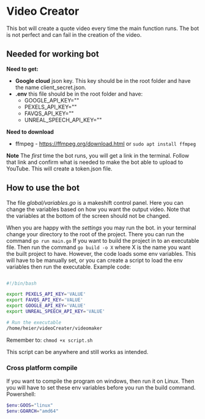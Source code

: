 # Video Creator

This bot will create a quote video every time the main function runs. The bot is not perfect and can fail in the creation of the video.

## Needed for working bot

**Need to get:**
* **Google cloud** json key. This key should be in the root folder and have the name client_secret.json.
* **.env** this file should be in the root folder and have:
    * GOOGLE_API_KEY=""
    * PEXELS_API_KEY=""
    * FAVQS_API_KEY=""
    * UNREAL_SPEECH_API_KEY=""

**Need to download**
* ffmpeg - https://ffmpeg.org/download.html or ```sudo apt install ffmpeg```

**Note** The *first* time the bot runs, you will get a link in the terminal. Follow that link and confirm what is needed to make the bot able to upload to YouTube. This will create a token.json file.

## How to use the bot

The file *global/variables.go* is a makeshift control panel. Here you can change the variables based on how you want the output video. Note that the variables at the bottom of the screen should not be changed.

When you are happy with the *settings* you may run the bot. in your terminal change your directory to the root of the project. There you can run the command ```go run main.go``` If you want to build the project in to an executable file. Then run the command ```go build -o X``` where X is the name you want the built project to have. However, the code loads some env variables. This will have to be manually set, or you can create a script to load the env variables then run the executable. Example code:
```sh

#!/bin/bash

export PEXELS_API_KEY='VALUE'
export FAVQS_API_KEY='VALUE'
export GOOGLE_API_KEY='VALUE'
export UNREAL_SPEECH_API_KEY='VALUE'

# Run the executable
/home/heier/videoCreater/videomaker

```
Remember to: ```chmod +x script.sh```

This script can be anywhere and still works as intended.

### Cross platform compile

If you want to compile the program on windows, then run it on Linux. Then you will have to set these env variables before you run the build command.
Powershell:
``` powershell
$env:GOOS="linux"
$env:GOARCH="amd64"
```

